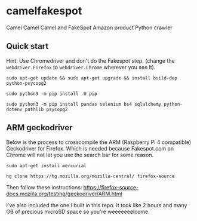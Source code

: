 # camelfakespot
Camel Camel Camel and FakeSpot Amazon product Python crawler

## Quick start
Hint: Use Chromedriver and don't do the Fakespot step. (change the `webdriver.Firefox` to `webdriver.Chrome` wherever you see it).

```sudo apt-get update && sudo apt-get upgrade && install build-dep python-psycopg2```

```sudo python3 -m pip install -U pip```

```sudo python3 -m pip install pandas selenium bs4 sqlalchemy python-dotenv pathlib psycopg2```

## ARM geckodriver
Below is the process to crosscompile the ARM (Raspberry Pi 4 compatible) Geckodriver for Firefox. Which is needed because Fakespot.com on Chrome will not let you use the search bar for some reason.

```sudo apt-get install mercurial```

```hg clone https://hg.mozilla.org/mozilla-central/ firefox-source```

Then follow these instructions: https://firefox-source-docs.mozilla.org/testing/geckodriver/ARM.html

I've also included the one I built in this repo. It took like 2 hours and many GB of precious microSD space so you're weeeeeeelcome.
